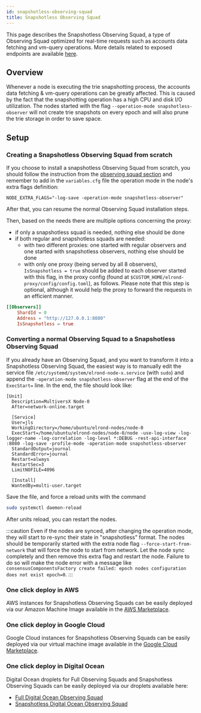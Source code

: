 ```yaml
---
id: snapshotless-observing-squad
title: Snapshotless Observing Squad
---
```


[comment]: # (mx-abstract)

This page describes the Snapshotless Observing Squad, a type of Observing Squad optimized for real-time requests such as accounts data fetching and vm-query operations.
More details related to exposed endpoints are available [here](/sdk-and-tools/proxy/#proxy-snapshotless-endpoints).

[comment]: # (mx-context-auto)

## Overview

Whenever a node is executing the trie snapshotting process, the accounts data fetching & vm-query operations can be greatly affected.
This is caused by the fact that the snapshotting operation has a high CPU and disk I/O utilization.
The nodes started with the flag `--operation-mode snapshotless-observer` will not create trie snapshots on every epoch and will also prune the trie storage in order to save space. 

[comment]: # (mx-context-auto)

## Setup

[comment]: # (mx-context-auto)

### Creating a Snapshotless Observing Squad from scratch

If you choose to install a snapshotless Observing Squad from scratch, you should follow the instruction from the [observing squad section](/integrators/observing-squad) and remember to add in the `variables.cfg` file the operation mode in the node's extra flags definition:
```
NODE_EXTRA_FLAGS="-log-save -operation-mode snapshotless-observer"
```
After that, you can resume the normal Observing Squad installation steps.

Then, based on the needs there are multiple options concerning the proxy:
* if only a snapshotless squad is needed, nothing else should be done
* if both regular and snapshotless squads are needed:
  * with two different proxies: one started with regular observers and one started with snapshotless observers, nothing else should be done
  * with only one proxy (being served by all 8 observers), `IsSnapshotless = true` should be added to each observer started with this flag, in the proxy config (found at `$CUSTOM_HOME/elrond-proxy/config/config.toml`), as follows. Please note that this step is optional, although it would help the proxy to forward the requests in an efficient manner.
```toml
[[Observers]]
    ShardId = 0
    Address = "http://127.0.0.1:8080"
    IsSnapshotless = true
```

[comment]: # (mx-context-auto)

### Converting a normal Observing Squad to a Snapshotless Observing Squad

If you already have an Observing Squad, and you want to transform it into a Snapshotless Observing Squad, the easiest way is to manually edit the service file `/etc/systemd/system/elrond-node-x.service` (with `sudo`) and append the `-operation-mode snapshotless-observer` flag at the end of the `ExecStart=` line.
In the end, the file should look like:
```
[Unit]
  Description=MultiversX Node-0
  After=network-online.target

  [Service]
  User=jls
  WorkingDirectory=/home/ubuntu/elrond-nodes/node-0
  ExecStart=/home/ubuntu/elrond-nodes/node-0/node -use-log-view -log-logger-name -log-correlation -log-level *:DEBUG -rest-api-interface :8080 -log-save -profile-mode -operation-mode snapshotless-observer
  StandardOutput=journal
  StandardError=journal
  Restart=always
  RestartSec=3
  LimitNOFILE=4096

  [Install]
  WantedBy=multi-user.target
```

Save the file, and force a reload units with the command
```bash
sudo systemctl daemon-reload
```

After units reload, you can restart the nodes.

:::caution
Even if the nodes are synced, after changing the operation mode, they will start to re-sync their state in 
"snapshotless" format. The nodes should be temporarily started with the extra node flag `--force-start-from-network` that will force the node to start from network. 
Let the node sync completely and then remove this extra flag and restart the node. 
Failure to do so will make the node error with a message like `consensusComponentsFactory create failed: epoch nodes configuration does not exist epoch=0`.
:::

[comment]: # (mx-context-auto)

### One click deploy in AWS
AWS instances for Snapshotless Observing Squads can be easily deployed via our Amazon Machine Image available in the [AWS Marketplace](https://aws.amazon.com/marketplace/pp/prodview-pbwpmtdtwmkgs).

[comment]: # (mx-context-auto)

### One click deploy in Google Cloud
Google Cloud instances for Snapshotless Observing Squads can be easily deployed via our virtual machine image available in the [Google Cloud Marketplace](https://console.cloud.google.com/marketplace/product/multiversx-gcp-markeplace/multiversx-snapshotless-observing-squad).

### One click deploy in Digital Ocean
Digital Ocean droplets for Full Observing Squads and Snapshotless Observing Squads can be easily deployed via our droplets available here:
- [Full Digital Ocean Observing Squad](https://marketplace.digitalocean.com/apps/multiversx-full-observing-squad)
- [Snapshotless Digital Ocean Observing Squad](https://marketplace.digitalocean.com/apps/multiversx-observing-squad)
